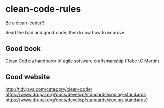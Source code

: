 # clean-code-rules
Be a clean-coder!!

Read the bad and good code, then know how to improve.

## Good book

Clean Code:a handbook of agile software craftsmanship (Rober.C Martin)

## Good website

http://tidyjava.com/category/clean-code/
https://www.drupal.org/docs/develop/standards/coding-standards
https://www.drupal.org/docs/develop/standards/coding-standards1
